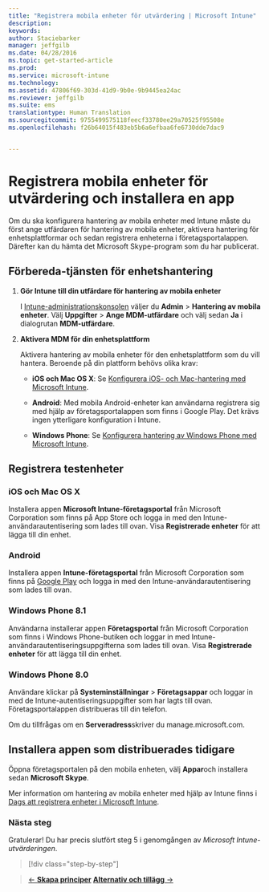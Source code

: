 ```yaml
---
title: "Registrera mobila enheter för utvärdering | Microsoft Intune"
description: 
keywords: 
author: Staciebarker
manager: jeffgilb
ms.date: 04/28/2016
ms.topic: get-started-article
ms.prod: 
ms.service: microsoft-intune
ms.technology: 
ms.assetid: 47806f69-303d-41d9-9b0e-9b9445ea24ac
ms.reviewer: jeffgilb
ms.suite: ems
translationtype: Human Translation
ms.sourcegitcommit: 9755499575118feecf33780ee29a70525f95508e
ms.openlocfilehash: f26b64015f483eb5b6a6efbaa6fe6730dde7dac9


---
```


# Registrera mobila enheter för utvärdering och installera en app
Om du ska konfigurera hantering av mobila enheter med Intune måste du först ange utfärdaren för hantering av mobila enheter, aktivera hantering för enhetsplattformar och sedan registrera enheterna i företagsportalappen. Därefter kan du hämta det Microsoft Skype-program som du har publicerat.

## Förbereda-tjänsten för enhetshantering

1.  **Gör Intune till din utfärdare för hantering av mobila enheter**

    I [Intune-administrationskonsolen](https://manage.microsoft.com/) väljer du **Admin** &gt; **Hantering av mobila enheter**. Välj **Uppgifter** > **Ange MDM-utfärdare** och välj sedan **Ja** i dialogrutan **MDM-utfärdare**.

2.  **Aktivera MDM för din enhetsplattform**

    Aktivera hantering av mobila enheter för den enhetsplattform som du vill hantera. Beroende på din plattform behövs olika krav:

    -   **iOS och Mac OS X**: Se [Konfigurera iOS- och Mac-hantering med Microsoft Intune](/Intune/Deploy-Use/set-up-ios-and-mac-management-with-microsoft-intune).

    -   **Android**: Med mobila Android-enheter kan användarna registrera sig med hjälp av företagsportalappen som finns i Google Play. Det krävs ingen ytterligare konfiguration i Intune.

    -   **Windows Phone**: Se [Konfigurera hantering av Windows Phone med Microsoft Intune](/Intune/Deploy-Use/set-up-windows-phone-management-with-microsoft-intune).

## Registrera testenheter

### iOS och Mac OS X
Installera appen **Microsoft Intune-företagsportal** från Microsoft Corporation som finns på App Store och logga in med den Intune-användarautentisering som lades till ovan. Visa **Registrerade enheter** för att lägga till din enhet.

### Android
Installera appen **Intune-företagsportal** från Microsoft Corporation som finns på [Google Play](http://go.microsoft.com/fwlink/p/?LinkId=386612) och logga in med den Intune-användarautentisering som lades till ovan.

### Windows Phone 8.1
Användarna installerar appen **Företagsportal** från Microsoft Corporation som finns i Windows Phone-butiken och loggar in med Intune-användarautentiseringsuppgifterna som lades till ovan.  Visa **Registrerade enheter** för att lägga till din enhet.

 ### Windows Phone 8.0
 Användare klickar på **Systeminställningar** &gt; **Företagsappar** och loggar in med de Intune-autentiseringsuppgifter som har lagts till ovan. Företagsportalappen distribueras till din telefon.

Om du tillfrågas om en **Serveradress**skriver du manage.microsoft.com.


## Installera appen som distribuerades tidigare
Öppna företagsportalen på den mobila enheten, välj **Appar**och installera sedan **Microsoft Skype**.

Mer information om hantering av mobila enheter med hjälp av Intune finns i [Dags att registrera enheter i Microsoft Intune](/Intune/deploy-use/get-ready-to-enroll-devices-in-microsoft-intune).

### Nästa steg
Gratulerar! Du har precis slutfört steg 5 i genomgången av *Microsoft Intune-utvärderingen*.

>[!div class="step-by-step"]

>[&larr; **Skapa principer**](.\get-started-with-a-30-day-trial-of-microsoft-intune-step-4.md)     [**Alternativ och tillägg** &rarr;](.\get-started-with-a-30-day-trial-of-microsoft-intune-step-6.md)  



<!--HONumber=Jun16_HO4-->


